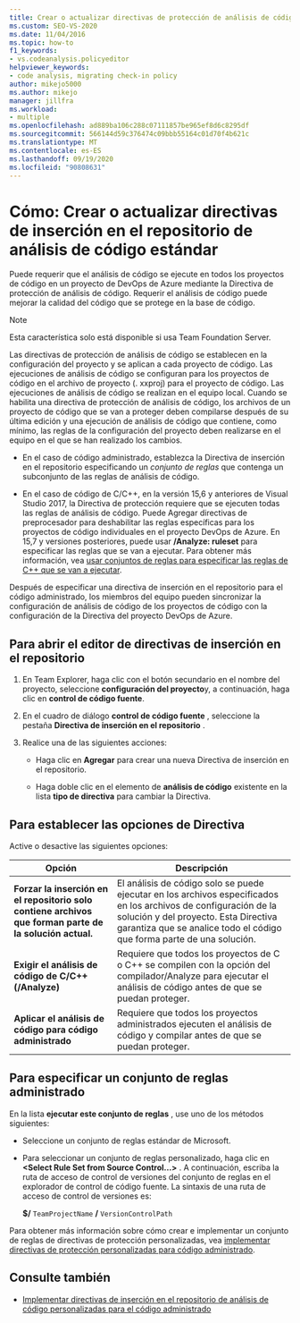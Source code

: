 ```yaml
---
title: Crear o actualizar directivas de protección de análisis de código estándar
ms.custom: SEO-VS-2020
ms.date: 11/04/2016
ms.topic: how-to
f1_keywords:
- vs.codeanalysis.policyeditor
helpviewer_keywords:
- code analysis, migrating check-in policy
author: mikejo5000
ms.author: mikejo
manager: jillfra
ms.workload:
- multiple
ms.openlocfilehash: ad889ba106c288c07111857be965ef8d6c8295df
ms.sourcegitcommit: 566144d59c376474c09bbb55164c01d70f4b621c
ms.translationtype: MT
ms.contentlocale: es-ES
ms.lasthandoff: 09/19/2020
ms.locfileid: "90808631"
---
```

# <a name="how-to-create-or-update-standard-code-analysis-check-in-policies"></a>Cómo: Crear o actualizar directivas de inserción en el repositorio de análisis de código estándar

Puede requerir que el análisis de código se ejecute en todos los proyectos de código en un proyecto de DevOps de Azure mediante la Directiva de protección de análisis de código. Requerir el análisis de código puede mejorar la calidad del código que se protege en la base de código.

> [!NOTE]
> Esta característica solo está disponible si usa Team Foundation Server.

Las directivas de protección de análisis de código se establecen en la configuración del proyecto y se aplican a cada proyecto de código. Las ejecuciones de análisis de código se configuran para los proyectos de código en el archivo de proyecto (. xxproj) para el proyecto de código. Las ejecuciones de análisis de código se realizan en el equipo local. Cuando se habilita una directiva de protección de análisis de código, los archivos de un proyecto de código que se van a proteger deben compilarse después de su última edición y una ejecución de análisis de código que contiene, como mínimo, las reglas de la configuración del proyecto deben realizarse en el equipo en el que se han realizado los cambios.

- En el caso de código administrado, establezca la Directiva de inserción en el repositorio especificando un *conjunto de reglas* que contenga un subconjunto de las reglas de análisis de código.

- En el caso de código de C/C++, en la versión 15,6 y anteriores de Visual Studio 2017, la Directiva de protección requiere que se ejecuten todas las reglas de análisis de código. Puede Agregar directivas de preprocesador para deshabilitar las reglas específicas para los proyectos de código individuales en el proyecto DevOps de Azure. En 15,7 y versiones posteriores, puede usar **/Analyze: ruleset** para especificar las reglas que se van a ejecutar. Para obtener más información, vea [usar conjuntos de reglas para especificar las reglas de C++ que se van a ejecutar](/cpp/code-quality/using-rule-sets-to-specify-the-cpp-rules-to-run).

Después de especificar una directiva de inserción en el repositorio para el código administrado, los miembros del equipo pueden sincronizar la configuración de análisis de código de los proyectos de código con la configuración de la Directiva del proyecto DevOps de Azure.

## <a name="to-open-the-check-in-policy-editor"></a>Para abrir el editor de directivas de inserción en el repositorio

1. En Team Explorer, haga clic con el botón secundario en el nombre del proyecto, seleccione **configuración del proyecto**y, a continuación, haga clic en **control de código fuente**.

1. En el cuadro de diálogo **control de código fuente** , seleccione la pestaña **Directiva de inserción en el repositorio** .

1. Realice una de las siguientes acciones:

    - Haga clic en **Agregar** para crear una nueva Directiva de inserción en el repositorio.

    - Haga doble clic en el elemento de **análisis de código** existente en la lista **tipo de directiva** para cambiar la Directiva.

## <a name="to-set-policy-options"></a>Para establecer las opciones de Directiva

Active o desactive las siguientes opciones:

|Opción|Descripción|
|------------|-----------------|
|**Forzar la inserción en el repositorio solo contiene archivos que forman parte de la solución actual.**|El análisis de código solo se puede ejecutar en los archivos especificados en los archivos de configuración de la solución y del proyecto. Esta Directiva garantiza que se analice todo el código que forma parte de una solución.|
|**Exigir el análisis de código de C/C++ (/Analyze)**|Requiere que todos los proyectos de C o C++ se compilen con la opción del compilador/Analyze para ejecutar el análisis de código antes de que se puedan proteger.|
|**Aplicar el análisis de código para código administrado**|Requiere que todos los proyectos administrados ejecuten el análisis de código y compilar antes de que se puedan proteger.|

## <a name="to-specify-a-managed-rule-set"></a>Para especificar un conjunto de reglas administrado

En la lista **ejecutar este conjunto de reglas** , use uno de los métodos siguientes:

- Seleccione un conjunto de reglas estándar de Microsoft.

- Para seleccionar un conjunto de reglas personalizado, haga clic en **\<Select Rule Set from Source Control...>** . A continuación, escriba la ruta de acceso de control de versiones del conjunto de reglas en el explorador de control de código fuente. La sintaxis de una ruta de acceso de control de versiones es:

   **$/** `TeamProjectName` **/** `VersionControlPath`

Para obtener más información sobre cómo crear e implementar un conjunto de reglas de directivas de protección personalizadas, vea [implementar directivas de protección personalizadas para código administrado](../code-quality/implementing-custom-code-analysis-check-in-policies-for-managed-code.md).

## <a name="see-also"></a>Consulte también

- [Implementar directivas de inserción en el repositorio de análisis de código personalizadas para el código administrado](../code-quality/implementing-custom-code-analysis-check-in-policies-for-managed-code.md)
